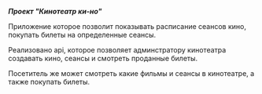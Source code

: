 ***Проект "Кинотеатр ки-но"***

Приложение которое позволит показывать расписание сеансов кино, покупать билеты на определенные сеансы.

Реализовано api, которое позволяет админстратору кинотеатра создавать кино, сеансы и смотреть проданные билеты.

Посетитель же может смотреть какие фильмы и сеансы в кинотеатре, а также покупать билеты.
